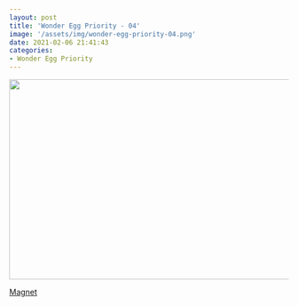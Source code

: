 ```yaml
---
layout: post
title: 'Wonder Egg Priority - 04'
image: '/assets/img/wonder-egg-priority-04.png'
date: 2021-02-06 21:41:43
categories:
- Wonder Egg Priority
---
```


<img src='{{ page.image }}' alt='' width='640' height='360'>

<a href='magnet:?xt=urn:btih:3b7958cd35f79b4d8c7676056de26f5211396122&dn=%5BOmnivium-Owari%5D%20Wonder%20Egg%20Priority%20-%2004%20%5B68098216%5D.mkv&tr=http%3A%2F%2Fnyaa.tracker.wf%3A7777%2Fannounce&tr=udp%3A%2F%2Fopen.stealth.si%3A80%2Fannounce&tr=udp%3A%2F%2Ftracker.opentrackr.org%3A1337%2Fannounce&tr=udp%3A%2F%2Ftracker.coppersurfer.tk%3A6969%2Fannounce&tr=udp%3A%2F%2Fexodus.desync.com%3A6969%2Fannounce'>Magnet</a>
